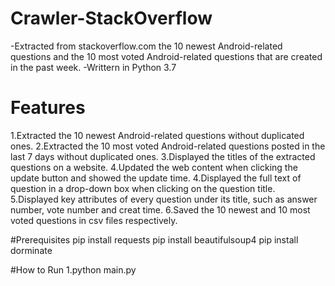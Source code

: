 # Crawler-StackOverflow
-Extracted from stackoverflow.com the 10 newest Android-related questions and the 10 most voted Android-related questions that are created in the past week.
-Writtern in Python 3.7

# Features
1.Extracted the 10 newest Android-related questions without duplicated ones.
2.Extracted the 10 most voted Android-related questions posted in the last 7 days without duplicated ones.
3.Displayed the titles of the extracted questions on a website.
4.Updated the web content when clicking the update button and showed the update time.<new>
4.Displayed the full text of question in a drop-down box when clicking on the question title.
5.Displayed key attributes of every question under its title, such as answer number, vote number and creat time.<new>
6.Saved the 10 newest and 10 most voted questions in csv files respectively.<new>

#Prerequisites
pip install requests
pip install beautifulsoup4
pip install dorminate

#How to Run
1.python main.py
